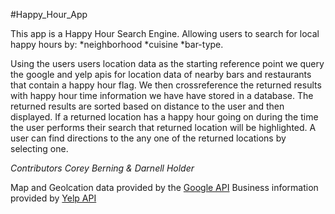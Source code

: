 
#Happy_Hour_App

This app is a Happy Hour Search Engine. Allowing users to search for local happy hours by:
*neighborhood
*cuisine
*bar-type. 

Using the users users location data as the starting reference point we query the google and yelp apis for location data of nearby bars and restaurants that contain a happy hour flag. We then crossreference the returned results with happy hour time information we have have stored in a database. The returned results are sorted based on distance to the user and then displayed. If a returned location has a happy hour going on during the time the user performs their search that returned location will be highlighted. A user can find directions to the any one of the returned locations by selecting one.  

*Contributors Corey Berning & Darnell Holder* 

Map and Geolcation data provided by the [Google API](https://developers.google.com/maps/ "Google API")
Business information provided by [Yelp API](https://www.yelp.com/developers/documentation/v2/overview "Yelp API")
